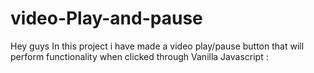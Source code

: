 # video-Play-and-pause
Hey guys In this project i have made a video play/pause button that will perform functionality when clicked through Vanilla Javascript :
